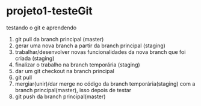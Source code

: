 # projeto1-testeGit
testando o git e aprendendo

1. git pull da branch principal (master)
2. gerar uma nova branch a partir da branch principal (staging)
3. trabalhar/desenvolver novas funcionalidades da nova branch que foi criada (staging)
4. finalizar o trabalho na branch temporária (staging)
5. dar um git checkout na branch principal
6. git pull
7. mergiar(unir)/dar merge no código da branch temporária(staging) com a branch principal(master), isso depois de testar
8. git push da branch principal(master)
